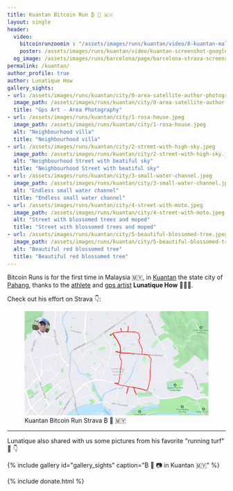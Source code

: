 ```yaml
---
title: Kuantan Bitcoin Run ₿ 🏃 🇲🇾 
layout: single
header:
  video:
    bitcoinrunzoomin : "/assets/images/runs/kuantan/video/8-kuantan-malaysia-zoomin-closer-1920x1080.m4v"
    poster: /assets/images/runs/kuantan/video/kuantan-screenshot-google-earth-1920x1080.jpeg
  og_image: /assets/images/runs/barcelona/page/barcelona-strava-screenshot-1200x800.jpeg
permalink: /kuantan/
author_profile: true
author: Lunatique How
gallery_sights:
- url: /assets/images/runs/kuantan/city/0-area-satellite-author-photography.jpeg
  image_path: /assets/images/runs/kuantan/city/0-area-satellite-author-photography.jpeg
  title: "Gps Art - Area Photography"
- url: /assets/images/runs/kuantan/city/1-rosa-house.jpeg
  image_path: /assets/images/runs/kuantan/city/1-rosa-house.jpeg
  alt: "Neighbourhood villa"
  title: "Neighbourhood villa"
- url: /assets/images/runs/kuantan/city/2-street-with-high-sky.jpeg
  image_path: /assets/images/runs/kuantan/city/2-street-with-high-sky.jpeg
  alt: "Neighbourhood Street with beatiful sky"
  title: "Neighbourhood Street with beatiful sky"
- url: /assets/images/runs/kuantan/city/3-small-water-channel.jpeg
  image_path: /assets/images/runs/kuantan/city/3-small-water-channel.jpeg
  alt: "Endless small water channel"
  title: "Endless small water channel"
- url: /assets/images/runs/kuantan/city/4-street-with-moto.jpeg
  image_path: /assets/images/runs/kuantan/city/4-street-with-moto.jpeg
  alt: "Street with blossomed trees and moped"
  title: "Street with blossomed trees and moped"
- url: /assets/images/runs/kuantan/city/5-beautiful-blossomed-tree.jpeg
  image_path: /assets/images/runs/kuantan/city/5-beautiful-blossomed-tree.jpeg
  alt: "Beautiful red blossomed tree"
  title: "Beautiful red blossomed tree"
---
```


Bitcoin Runs is for the first time in Malaysia 🇲🇾, in [Kuantan](https://en.wikipedia.org/wiki/Kuantan)
the state city of [Pahang](https://en.wikipedia.org/wiki/Kuantan),
thanks to the [athlete](https://www.strava.com/athletes/51335760) and [gps artist](https://www.instagram.com/lunatiquehow/)
**Lunatique How** 💪👏🙏.

Check out his effort on Strava 👇:

<figure class="image">
  <a href="https://www.strava.com/activities/7025084295" target="_blank">
    <img src="/assets/images/runs/kuantan/page/strava-screenshot-with-author.jpeg" alt="Kuantan Bitcoin Run Strava ₿ 🏃 🇲🇾">
  </a>
  <figcaption>Kuantan Bitcoin Run Strava ₿ 🏃 🇲🇾</figcaption>
</figure>

<hr>

Lunatique also shared with us some pictures from his favorite "running turf" 🙏 👇

{% include gallery id="gallery_sights" caption="₿ 🏃 📷 in Kuantan 🇲🇾" %}

{% include donate.html %}  
  
  
